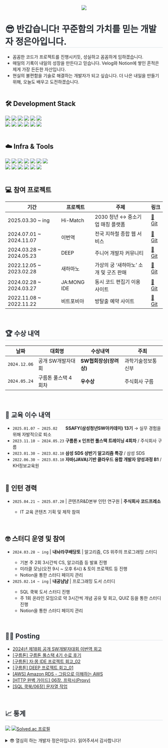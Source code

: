 <!-- 🔷 Title -->
<div align= "center">
    <img src="https://capsule-render.vercel.app/api?type=waving&color=0:111ed4,100:ecdada&height=280&text=Jeong%20Eun%20Ah&animation=fadeIn&fontColor=ffffff&fontSize=90&fontAlign=50&fontAlignY=40" />
    </div>

<div align="left">
  <h1 style="border-bottom: 1px solid #d8dee4; color: #282d33;">😎 반갑습니다! 꾸준함의 가치를 믿는 개발자 정은아입니다.</h1>
  <ul>
  <li>꼼꼼한 코드가 프로젝트를 진행시키듯, 성실하고 꼼꼼하게 임하겠습니다.</li>
  <li>매일의 기록이 내일의 성장을 만든다고 믿습니다. Velog와 Notion에 쌓인 흔적은 제게 가장 든든한 자산입니다.</li> 
  <li>현실의 불편함을 기술로 해결하는 개발자가 되고 싶습니다. 더 나은 내일을 만들기 위해, 오늘도 배우고 도전하겠습니다.</li>  
    <br>
  </ul>   
</div>

<div align="left">
<h2> 🛠 Development Stack</h2>
<!-- Language -->
<img src="https://img.shields.io/badge/Java-007396?style=for-the-badge&logo=Java&logoColor=white">
<img src="https://img.shields.io/badge/Javascript-F7DF1E?style=for-the-badge&logo=Javascript&logoColor=white">
<img src="https://img.shields.io/badge/SpringBoot-6DB33F?style=for-the-badge&logo=SpringBoot&logoColor=white">

<!-- ORM & DB -->
<img src="https://img.shields.io/badge/JPA-59666C?style=for-the-badge&logo=hibernate&logoColor=white">
<img src="https://img.shields.io/badge/Querydsl-4E7EBF?style=for-the-badge&logo=data&logoColor=white">
<img src="https://img.shields.io/badge/MyBatis-DB7093?style=for-the-badge&logo=MyBatis&logoColor=white"> <br>
<img src="https://img.shields.io/badge/Oracle-F80000?style=for-the-badge&logo=Oracle&logoColor=white">
<img src="https://img.shields.io/badge/MySQL-4479A1?style=for-the-badge&logo=MySQL&logoColor=white">
<img src="https://img.shields.io/badge/MongoDB-47A248?style=for-the-badge&logo=MongoDB&logoColor=white">

<!-- Frontend -->
<img src="https://img.shields.io/badge/HTML5-E34F26?style=for-the-badge&logo=HTML5&logoColor=white">
<img src="https://img.shields.io/badge/CSS3-1572B6?style=for-the-badge&logo=CSS3&logoColor=white">
<img src="https://img.shields.io/badge/Bootstrap-7952B3?style=for-the-badge&logo=Bootstrap&logoColor=white"><br><br>

<h2>☁️ Infra & Tools</h2>
<!-- Cloud -->
<img src="https://img.shields.io/badge/AWS-CC6600?style=for-the-badge&logo=Amazon-AWS&logoColor=white">
<img src="https://img.shields.io/badge/EC2-FF9900?style=for-the-badge&logo=amazon-ec2&logoColor=white">
<img src="https://img.shields.io/badge/S3-4053D6?style=for-the-badge&logo=amazon-s3&logoColor=white">
<img src="https://img.shields.io/badge/Linux-FCC624?style=for-the-badge&logo=linux&logoColor=black">

<!-- DevOps -->
<img src="https://img.shields.io/badge/Jenkins-D24939?style=for-the-badge&logo=Jenkins&logoColor=white">
<img src="https://img.shields.io/badge/ELK-005571?style=for-the-badge&logo=elasticstack&logoColor=white">

<!-- Tools -->
<img src="https://img.shields.io/badge/Git-F05032?style=for-the-badge&logo=Git&logoColor=white">
<br><img src="https://img.shields.io/badge/IntelliJ_IDEA-000000?style=for-the-badge&logo=intellijidea&logoColor=white">
<img src="https://img.shields.io/badge/Eclipse-2C2255?style=for-the-badge&logo=eclipseide&logoColor=white">
<img src="https://img.shields.io/badge/Postman-FF6C37?style=for-the-badge&logo=postman&logoColor=white">
<img src="https://img.shields.io/badge/Slack-4A154B?style=for-the-badge&logo=slack&logoColor=white">
<img src="https://img.shields.io/badge/Jira-0052CC?style=for-the-badge&logo=jira&logoColor=white">
<img src="https://img.shields.io/badge/Notion-ffffff?style=for-the-badge&logo=notion&logoColor=000000">


</div><br>

<div align="left">
<h2>💻 참여 프로젝트 </h2>
<table>
  <thead>
    <tr>
      <th>기간</th>
      <th>프로젝트</th>
      <th>주제</th>
      <th>링크</th>
    </tr>
  </thead>
  <tbody>
    <tr>
      <td>2025.03.30 ~ ing</td>
      <td>Hi-Match</td>
      <td> 2030 청년 ↔ 중소기업 매칭 플랫폼</td>
      <td><a href="https://github.com/Hi-Match">🔗 Git</a></td>
    </tr>
    <tr>
      <td>2024.07.01 ~ 2024.11.07</td>
      <td>이번역</td>
      <td>전국 지하철 종합 웹 서비스</td>
      <td><a href="https://github.com/None-Step">🔗 Git</a></td>
    </tr>
    <tr>
      <td>2024.03.28 ~ 2024.05.23</td>
      <td>DEEP</td>
      <td>주니어 개발자 커뮤니티</td>
      <td><a href="https://github.com/developerSiteDeep">🔗 Git</a></td>
    </tr>
    <tr>
      <td>2022.12.05 ~ 2023.02.28</td>
      <td>새하마노</td>
      <td>가상의 궁 ‘새하마노’ 소개 및 굿즈 판매</td>
      <td><a href="https://github.com/eunah0507/SAE-HA-MA-NO.git">🔗 Git</a></td>
    </tr>
    <tr>
      <td>2024.02.28 ~ 2024.03.27</td>
      <td>JA:MONG IDE</td>
      <td>동시 코드 편집기 이용 사이트</td>
      <td><a href="https://github.com/eunah0507/JA-MONG-IDE.git">🔗 Git</a></td>
    </tr>
     <tr>
      <td>2022.11.08 ~ 2022.11.22</td>
      <td>비트포비아</td>
      <td>방탈출 예약 사이트</td>
      <td><a href="https://github.com/eunah0507/EscapeRoom_BeatPhobia.git">🔗 Git</a></td>
    </tr>
  </tbody>
</table>

<br>

<div align="left">
  <h2 style="border-bottom: 1px solid #d8dee4; color: #282d33;">🏆 수상 내역 </h2>

  <table>
  <thead>
    <tr>
      <th>날짜</th>
      <th>대회명</th>
      <th>수상내역</th>
      <th>주최</th>
    </tr>
  </thead>
  <tbody>
    <tr>
      <td><code>2024.12.06</code></td>
      <td>공개 SW개발자대회</td>
      <td><strong>SW협회장상(장려상)</strong></td>
      <td>과학기술정보통신부</td>
    </tr>
    <tr>
      <td><code>2024.05.24</code></td>
      <td>구름톤 풀스택 4회차</td>
      <td><strong>우수상</strong></td>
      <td>주식회사 구름</td>
    </tr>
  </tbody>
</table>

</div><br>

<div align="left">
  <h2 style="border-bottom: 1px solid #d8dee4; color: #282d33;">🏫 교육 이수 내역</h2>
  <ul>
    <li><code>2025.01.07 ~ 2025.02ㅤㅤ</code> <strong>SSAFY(삼성청년SW아카데미) 13기</strong> → 실무 경험을 위해 자발적으로 퇴소</li>
    <li><code>2023.11.10 ~ 2024.05.23</code> <strong>구름톤 x 인프런 풀스택 트레이닝 4회차</strong> / 주식회사 구름</li>
    <li><code>2023.01.30 ~ 2023.02.10</code> <strong>삼성 SDS 상반기 알고리즘 특강</strong> / 삼성 SDS</li>
    <li><code>2022.06.30 ~ 2023.03.10</code> <strong>자바(JAVA)기반 클라우드 융합 개발자 양성과정 B1</strong> / KH정보교육원</li>
      <br>
  </ul>

  <h2>🫡 인턴 경력</h2>
  <ul>
    <li><code>2025.04.21 ~ 2025.07.20</code> | 콘텐츠R&D본부 인턴 연구원 | <strong>주식회사 코드프레소</strong></li>
    <ul>
      <li>IT 교육 콘텐츠 기획 및 제작 참여</li>
    </ul>
  </ul><br>

  <h2>🤓 스터디 운영 및 참여</h2>
  <ul>
    <li><code>2024.03.28 ~ ing</code> | <strong>내놔라쿠배당토</strong> | 알고리즘, CS 위주의 프로그래밍 스터디 </li>
    <ul>
      <li>기본 주 2회 3시간씩 CS, 알고리즘 등 발표 진행</li>
      <li>미라클 모닝(오전 9시 ~ 오후 6시) & 토이 프로젝트 등 진행</li>
      <li>Notion을 통한 스터디 페이지 관리</li>
    </ul>  
    <li><code>2025.02.14 ~ ing</code> | <strong>내공냠냠</strong> | 프로그래밍 도서 스터디</li>
    <ul>
      <li>SQL 쿡북 도서 스터디 진행</li>
      <li>주 1회 온라인 모임으로 약 3시간씩 개념 공유 및 회고, QUIZ 등을 통한 스터디 진행</li>
      <li>Notion을 통한 스터디 페이지 관리</li>
    </ul>  
  </ul>
</div>


<br>
<div align="left">
<h2 style="border-bottom: 1px solid #d8dee4; color: #282d33;">🧑‍💻 Posting </h2>
  <ul>
    <li><a href="https://velog.io/@eunah/%EA%B3%B5%EA%B0%9C-SW-%EA%B0%9C%EB%B0%9C%EC%9E%90-%EB%8C%80%ED%9A%8C-%EC%9D%B4%EB%B2%88%EC%97%AD-%ED%9A%8C%EA%B3%A001">2024년 제18회 공개 SW개발자대회 이번역 회고</a></li>
    <li><a href="https://velog.io/@eunah/%EA%B5%AC%EB%A6%84%ED%86%A4-%ED%92%80%EC%8A%A4%ED%83%9D-4%ED%9A%8C%EC%B0%A8-%EC%B5%9C%EC%A2%85-%ED%9B%84%EA%B8%B0">[구름톤] 구름톤 풀스택 4기 수료 후기</a></li>
    <li><a href="https://velog.io/@eunah/%EA%B5%AC%EB%A6%84%ED%86%A4-%EC%9E%90%EB%AA%BD-IDE-%ED%94%84%EB%A1%9C%EC%A0%9D%ED%8A%B8-%ED%9A%8C%EA%B3%A002">[구름톤] 자:몽 IDE 프로젝트 회고_02</a></li>
    <li><a href="https://velog.io/@eunah/%EA%B5%AC%EB%A6%84%ED%86%A4-DEEP-%ED%94%84%EB%A1%9C%EC%A0%9D%ED%8A%B8-%ED%9A%8C%EA%B3%A001">[구름톤] DEEP 프로젝트 회고_01</a></li>
  <li><a href="https://velog.io/@eunah/AWS-07%EC%9E%A5.-%EB%8D%B0%EC%9D%B4%ED%84%B0%EB%B2%A0%EC%9D%B4%EC%8A%A4-%EC%84%9C%EB%B9%84%EC%8A%A4-Amazon-RDS-%EA%B7%B8%EB%A6%BC%EC%9C%BC%EB%A1%9C-%EC%9D%B4%ED%95%B4%ED%95%98%EB%8A%94-AWS">[AWS] Amazon RDS - 그림으로 이해하는 AWS</a></li>
  <li><a href="https://velog.io/@eunah/HTTP-06%EC%9E%A5.-%ED%94%84%EB%9D%BD%EC%8B%9CProxy">[HTTP 완벽 가이드] 06장. 프락시(Proxy)</a></li>
  <li><a href="https://velog.io/@eunah/SQL-%EC%BF%A1%EB%B6%81-06%EC%9E%A5.-%EB%AC%B8%EC%9E%90%EC%97%B4-%EC%9E%91%EC%97%85">[SQL 쿡북/06장] 문자열 작업</a></li>
</ul>
</div><br>

<div align="left">
<h2 style="border-bottom: 1px solid #d8dee4; color: #282d33;">📈 통계 </h2>
<img src="https://github-readme-stats.vercel.app/api?username=eunah0507&bg_color=60,e0c3fc,8ec5fc&title_color=ffffff&text_color=ffffff" />
<a href="https://solved.ac/eunah0507">
    <img src="http://mazassumnida.wtf/api/v2/generate_badge?boj=eunah0507" alt="Solved.ac 프로필">
  </a>
</div>

<!-- <div style="text-align: left;">
<h2 style="border-bottom: 1px solid #d8dee4; color: #282d33;"> 🧑‍💻 Contact me </h2>
<div style="text-align: left;"> <a href=https://velog.io/@eunah/posts> 
<img src="https://img.shields.io/badge/Velog-20C997?style=for-the-badge&logo=Velog&logoColor=white&link=https://velog.io/@eunah/posts"></a>
</div><br> 
<div style="text-align: left;"></div> 
</div><br> -->
<br>

<details>
  <summary>😎 열심히 하는 개발자 정은아입니다. 읽어주셔서 감사합니다!</summary>
  <a href="https://www.gitanimals.org/">
    <img
      src="https://render.gitanimals.org/guilds/714071317917582095/draw"
      width="600"
      height="300"
      alt="gitanimals"
    />
  </a>
</details>




<!-- <img src="https://capsule-render.vercel.app/api?type=waving&color=0:111ed4,100:ecdada&height=150&section=footer" /> -->

